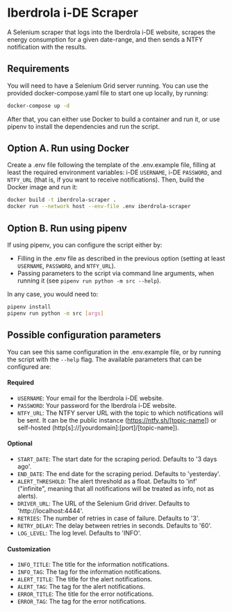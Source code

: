 # Iberdrola i-DE Scraper

A Selenium scraper that logs into the Iberdrola i-DE website, scrapes the energy consumption for a given date-range,
and then sends a NTFY notification with the results.

## Requirements

You will need to have a Selenium Grid server running.
You can use the provided docker-compose.yaml file to start one up locally, by running:

```bash
docker-compose up -d
```

After that, you can either use Docker to build a container and run it,
or use pipenv to install the dependencies and run the script.

## Option A. Run using Docker

Create a .env file following the template of the .env.example file, filling at least the required environment
variables: i-DE `USERNAME`, i-DE `PASSWORD`, and `NTFY_URL` (that is, if you want to receive notifications).
Then, build the Docker image and run it:

```bash
docker build -t iberdrola-scraper .
docker run --network host --env-file .env iberdrola-scraper
```

## Option B. Run using pipenv

If using pipenv, you can configure the script either by:
- Filling in the .env file as described in the previous option (setting at least `USERNAME`, `PASSWORD`, and `NTFY_URL`).
- Passing parameters to the script via command line arguments, when running it (see `pipenv run python -m src --help`).

In any case, you would need to:

```bash
pipenv install
pipenv run python -m src [args]
```

## Possible configuration parameters

You can see this same configuration in the .env.example file, or by running the script with the `--help` flag.
The available parameters that can be configured are:

#### Required

- `USERNAME`: Your email for the Iberdrola i-DE website.
- `PASSWORD`: Your password for the Iberdrola i-DE website.
- `NTFY_URL`: The NTFY server URL with the topic to which notifications will be sent. It can be the public instance (https://ntfy.sh/[topic-name]) or self-hosted (http[s]://[yourdomain]:[port]/[topic-name]).

#### Optional

- `START_DATE`: The start date for the scraping period. Defaults to '3 days ago'.
- `END_DATE`: The end date for the scraping period. Defaults to 'yesterday'.
- `ALERT_THRESHOLD`: The alert threshold as a float. Defaults to 'inf' ("infinite", meaning that all notifications will be treated as info, not as alerts).
- `DRIVER_URL`: The URL of the Selenium Grid driver. Defaults to 'http://localhost:4444'.
- `RETRIES`: The number of retries in case of failure. Defaults to '3'.
- `RETRY_DELAY`: The delay between retries in seconds. Defaults to '60'.
- `LOG_LEVEL`: The log level. Defaults to 'INFO'.

#### Customization

- `INFO_TITLE`: The title for the information notifications.
- `INFO_TAG`: The tag for the information notifications.
- `ALERT_TITLE`: The title for the alert notifications.
- `ALERT_TAG`: The tag for the alert notifications.
- `ERROR_TITLE`: The title for the error notifications.
- `ERROR_TAG`: The tag for the error notifications.
